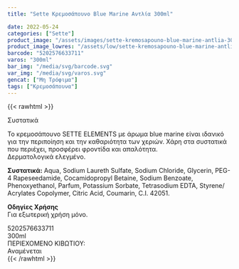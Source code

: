 ```yaml
---
title: "Sette Κρεμοσάπουνο Blue Marine Αντλία 300ml"

date: 2022-05-24
categories: ["Sette"]
product_image: "/assets/images/sette-kremosapouno-blue-marine-antlia-300ml.jpg"
product_image_lowres: "/assets/low/sette-kremosapouno-blue-marine-antlia-300ml.jpg"
barcode: "5202576633711"
varos: "300ml"
bar_img: "/media/svg/barcode.svg"
var_img: "/media/svg/varos.svg"
gencat: ["Μη Τρόφιμα"]
tags: ["Κρεμοσάπουνα"]
---
```

{{< rawhtml >}}

<div class="product">
<div id="sistatika">Συστατικά</div>
<p>Το κρεμοσάπουνο SETTE ELEMENTS με άρωμα blue marine είναι ιδανικό για την περιποίηση και την καθαριότητα των χεριών. Χάρη στα συστατικά που περιέχει, προσφέρει φροντίδα και απαλότητα.<br />Δερματολογικά ελεγμένο.</p>
<p><strong>Συστατικά:</strong> Αqua, Sodium Laureth Sulfate, Sodium Chloride, Glycerin, PEG-4 Rapeseedamide, Cocamidopropyl Betaine, Sodium Benzoate, Phenoxyethanol, Parfum, Potassium Sorbate, Tetrasodium EDTA, Styrene/ Acrylates Copolymer, Citric Acid, Coumarin, C.I. 42051.</p>
<p><strong>Οδηγίες Χρήσης</strong><br />Για εξωτερική χρήση μόνο.</p>
<div id="barcode">
    <div id="barimage1"></div><span id="bartext">5202576633711</span>
</div>
<div id="varos">
    <div id="varosimage1"></div><span id="varostext">300ml</span>
</div>
<div id="kivotio">ΠΕΡΙΕΧΟΜΕΝΟ ΚΙΒΩΤΙΟΥ:<br>Αναμένεται</div>
<div class="pimg"></div>
</div>
{{< /rawhtml >}}


